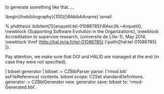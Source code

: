 to generate something like that..... 


\begin{thebibliography}{100}[\RAbibAAname]
\small

% phdthesis
\bibitem[1]{anquetil:tel-01086785}\RAsc{N.~Anquetil},
\newblock {Supporting Software Evolution in the Organizations},
\newblock Accreditation to supervise research, {universite de Lille-1}, May
  2014,
\newblock \href {http://hal.inria.fr/tel-01086785} {\path{[hal:tel-01086785]
  }}.

Pay attention, we make sure that DOI and HALID are managed at the end (in case they were not specified).


\| bibset generator \|
bibset := CZBibParser parse: ('rmod.bib' asFileReference) contents.
bibset scope: CZSet standardDefinitions.
generator := CZBblGenerator new.
generator save: bibset to: 'rmod-Generated.bbl'.